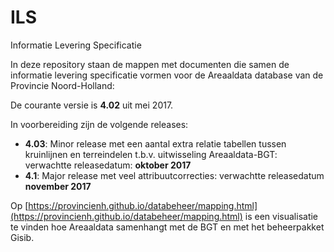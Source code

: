 ILS
===

Informatie Levering Specificatie

In deze repository staan de mappen met documenten die samen de informatie levering specificatie vormen voor de Areaaldata database van de Provincie Noord-Holland:

De courante versie is **4.02** uit mei 2017.

In voorbereiding zijn de volgende releases:
* **4.03**: Minor release met een aantal extra relatie tabellen tussen kruinlijnen en terreindelen t.b.v. uitwisseling Areaaldata-BGT: verwachtte releasedatum: **oktober 2017**
* **4.1**: Major release met veel attribuutcorrecties: verwachtte releasedatum **november 2017**

Op [https://provincienh.github.io/databeheer/mapping.html](https://provincienh.github.io/databeheer/mapping.html) is een visualisatie te vinden hoe Areaaldata samenhangt met de BGT en met het beheerpakket Gisib.
